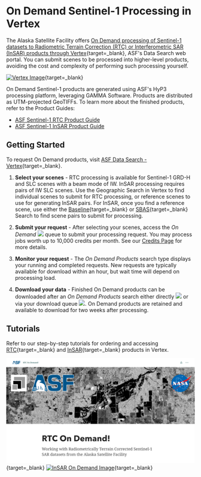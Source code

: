 # On Demand Sentinel-1 Processing in Vertex

The Alaska Satellite Facility offers [On Demand processing of Sentinel-1 datasets to Radiometric Terrain Correction (RTC) or Interferometric SAR (InSAR) products through Vertex](https://search.asf.alaska.edu/#/?topic=onDemand "Vertex On Demand Documentation" ){target=_blank}, ASF's Data Search web portal.  You can submit scenes to be processed into higher-level products, avoiding the cost and complexity of performing such processing yourself.

[![Vertex Image](../images/vertex.png "Click to open Vertex in a new tab")](https://search.asf.alaska.edu/ "https://search.asf.alaska.edu" ){target=_blank}

On Demand Sentinel-1 products are generated using ASF's HyP3 processing platform, leveraging GAMMA Software. Products are distributed as UTM-projected GeoTIFFs. To learn more about the finished products, refer to the Product Guides:

* [ASF Sentinel-1 RTC Product Guide](../guides/rtc_product_guide.md)
* [ASF Sentinel-1 InSAR Product Guide](../guides/insar_product_guide.md)

## Getting Started

To request On Demand products, visit [ASF Data Search - Vertex](https://search.asf.alaska.edu "https://search.asf.alaska.edu" ){target=_blank}.

1. **Select your scenes** - RTC processing is available for Sentinel-1 GRD-H and SLC scenes with a beam mode of IW. InSAR processing requires pairs of IW SLC scenes. Use the Geographic Search in Vertex to find individual scenes to submit for RTC processing, or reference scenes to use for generating InSAR pairs. For InSAR, once you find a reference scene, use either the [Baseline](https://docs.asf.alaska.edu/vertex/baseline/ "Vertex Baseline Documentation" ){target=_blank} or [SBAS](https://docs.asf.alaska.edu/vertex/sbas/ "Vertex SBAS Documentation" ){target=_blank} Search to find scene pairs to submit for processing. 

2. **Submit your request** - After selecting your scenes, access the  *On Demand* <img width="30" src="https://user-images.githubusercontent.com/17994518/95892024-588b9280-0d32-11eb-8734-f1a54a9d2a20.png" /> queue to submit your processing request. You may process jobs worth up to 10,000 credits per month. See our [Credits Page](./credits.md) for more details.

3. **Monitor your request** - The *On Demand Products* search type displays your running and completed requests. New requests are typically available for download within an hour, but wait time will depend on processing load.

4. **Download your data** - Finished On Demand products can be downloaded after an *On Demand Products* search either directly <img width="25" src="https://user-images.githubusercontent.com/17994518/95271858-6ea5ca00-07eb-11eb-9217-a280ca57a5e6.png" /> or via your download queue <img width="25" src="https://user-images.githubusercontent.com/17994518/95271856-6d749d00-07eb-11eb-81d8-365a6221e4f1.png" />. On Demand products are retained and available to download for two weeks after processing.

## Tutorials

Refer to our step-by-step tutorials for ordering and accessing [RTC](https://storymaps.arcgis.com/stories/2ead3222d2294d1fae1d11d3f98d7c35 "RTC On Demand StoryMap" ){target=_blank} and [InSAR](https://storymaps.arcgis.com/stories/68a8a3253900411185ae9eb6bb5283d3 "InSAR On Demand StoryMap" ){target=_blank} products in Vertex.

[![RTC On Demand Image](../images/rtc-tutorial.png "Click to open RTC On Demand! tutorial")](https://storymaps.arcgis.com/stories/2ead3222d2294d1fae1d11d3f98d7c35 "RTC On Demand!" ){target=_blank}
[![InSAR On Demand Image](../images/insar-tutorial.png "Click to open InSAR On Demand! tutorial")](https://storymaps.arcgis.com/stories/68a8a3253900411185ae9eb6bb5283d3 "InSAR On Demand!" ){target=_blank}
